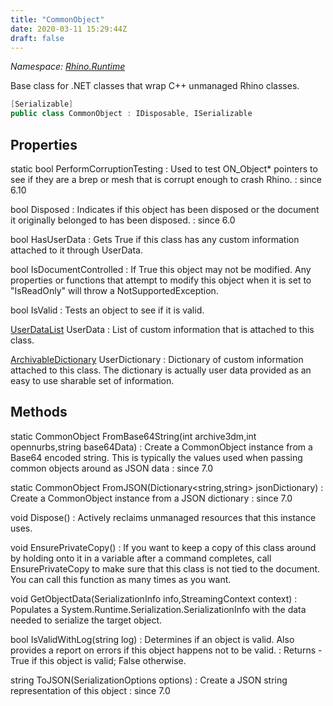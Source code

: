 ```yaml
---
title: "CommonObject"
date: 2020-03-11 15:29:44Z
draft: false
---
```


*Namespace: [Rhino.Runtime](../)*

Base class for .NET classes that wrap C++ unmanaged Rhino classes.
```cs
[Serializable]
public class CommonObject : IDisposable, ISerializable
```
## Properties

static bool PerformCorruptionTesting
: Used to test ON_Object* pointers to see if they are a brep or mesh that is corrupt enough to crash Rhino.
: since 6.10

bool Disposed
: Indicates if this object has been disposed or the
     document it originally belonged to has been disposed.
: since 6.0

bool HasUserData
: Gets True if this class has any custom information attached to it through UserData.

bool IsDocumentControlled
: If True this object may not be modified. Any properties or functions that attempt
     to modify this object when it is set to "IsReadOnly" will throw a NotSupportedException.

bool IsValid
: Tests an object to see if it is valid.

[UserDataList](/rhinocommon/rhino/docobjects/custom/userdatalist/) UserData
: List of custom information that is attached to this class.

[ArchivableDictionary](/rhinocommon/rhino/collections/archivabledictionary/) UserDictionary
: Dictionary of custom information attached to this class. The dictionary is actually user
     data provided as an easy to use sharable set of information.
## Methods

static CommonObject FromBase64String(int archive3dm,int opennurbs,string base64Data)
: Create a CommonObject instance from a Base64 encoded string. This is typically the values
     used when passing common objects around as JSON data
: since 7.0

static CommonObject FromJSON(Dictionary<string,string> jsonDictionary)
: Create a CommonObject instance from a JSON dictionary
: since 7.0

void Dispose()
: Actively reclaims unmanaged resources that this instance uses.

void EnsurePrivateCopy()
: If you want to keep a copy of this class around by holding onto it in a variable after a command
     completes, call EnsurePrivateCopy to make sure that this class is not tied to the document. You can
     call this function as many times as you want.

void GetObjectData(SerializationInfo info,StreamingContext context)
: Populates a System.Runtime.Serialization.SerializationInfo with the data needed to serialize the target object.

bool IsValidWithLog(string log)
: Determines if an object is valid. Also provides a report on errors if this
     object happens not to be valid.
: Returns - True if this object is valid; False otherwise.

string ToJSON(SerializationOptions options)
: Create a JSON string representation of this object
: since 7.0
